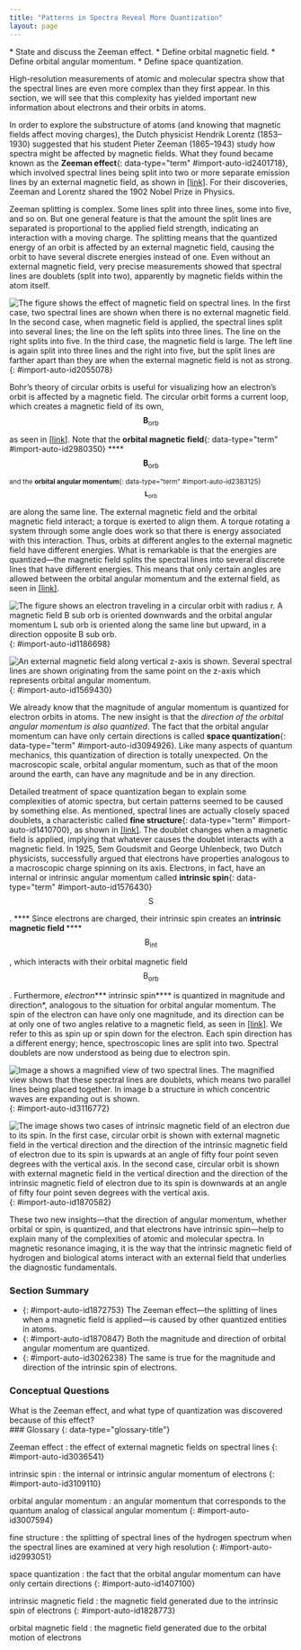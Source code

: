 ```yaml
---
title: "Patterns in Spectra Reveal More Quantization"
layout: page
---
```



<div data-type="abstract" markdown="1">
* State and discuss the Zeeman effect.
* Define orbital magnetic field.
* Define orbital angular momentum.
* Define space quantization.

</div>

High-resolution measurements of atomic and molecular spectra show that the spectral lines are even more complex than they first appear. In this section, we will see that this complexity has yielded important new information about electrons and their orbits in atoms.

In order to explore the substructure of atoms (and knowing that magnetic fields affect moving charges), the Dutch physicist Hendrik Lorentz (1853–1930) suggested that his student Pieter Zeeman (1865–1943) study how spectra might be affected by magnetic fields. What they found became known as the **Zeeman effect**{: data-type="term" #import-auto-id2401718}, which involved spectral lines being split into two or more separate emission lines by an external magnetic field, as shown in [\[link\]](#import-auto-id2055078). For their discoveries, Zeeman and Lorentz shared the 1902 Nobel Prize in Physics.

Zeeman splitting is complex. Some lines split into three lines, some into five, and so on. But one general feature is that the amount the split lines are separated is proportional to the applied field strength, indicating an interaction with a moving charge. The splitting means that the quantized energy of an orbit is affected by an external magnetic field, causing the orbit to have several discrete energies instead of one. Even without an external magnetic field, very precise measurements showed that spectral lines are doublets (split into two), apparently by magnetic fields within the atom itself.

 ![The figure shows the effect of magnetic field on spectral lines. In the first case, two spectral lines are shown when there is no external magnetic field. In the second case, when magnetic field is applied, the spectral lines split into several lines; the line on the left splits into three lines. The line on the right splits into five. In the third case, the magnetic field is large. The left line is again split into three lines and the right into five, but the split lines are farther apart than they are when the external magnetic field is not as strong.](../resources/Figure_31_07_00a.jpg "The Zeeman effect is the splitting of spectral lines when a magnetic field is applied. The number of lines formed varies, but the spread is proportional to the strength of the applied field. (a) Two spectral lines with no external magnetic field. (b) The lines split when the field is applied. (c) The splitting is greater when a stronger field is applied."){: #import-auto-id2055078}

Bohr’s theory of circular orbits is useful for visualizing how an electron’s orbit is affected by a magnetic field. The circular orbit forms a current loop, which creates a magnetic field of its own, $${\mathbf{B}}_{\text{orb}}$$

 as seen in [\[link\]](#import-auto-id1186698). Note that the **orbital magnetic field**{: data-type="term" #import-auto-id2980350} ****$${\mathbf{B}}_{\text{orb}}$$

<sub /> and the **orbital angular momentum**{: data-type="term" #import-auto-id2383125} $${\mathbf{L}}_{\text{orb}}$$

 are along the same line. The external magnetic field and the orbital magnetic field interact; a torque is exerted to align them. A torque rotating a system through some angle does work so that there is energy associated with this interaction. Thus, orbits at different angles to the external magnetic field have different energies. What is remarkable is that the energies are quantized—the magnetic field splits the spectral lines into several discrete lines that have different energies. This means that only certain angles are allowed between the orbital angular momentum and the external field, as seen in [\[link\]](#import-auto-id1569430).

![The figure shows an electron traveling in a circular orbit with radius r. A magnetic field B sub orb is oriented downwards and the orbital angular momentum L sub orb is oriented along the same line but upward, in a direction opposite B sub orb.](../resources/Figure_31_07_01a.jpg "The approximate picture of an electron in a circular orbit illustrates how the current loop produces its own magnetic field, called Borb size 12{B rSub { size 8{&quot;orb&quot;} } } {}. It also shows how Borb size 12{B rSub { size 8{&quot;orb&quot;} } } {} is along the same line as the orbital angular momentum Lorb size 12{L rSub { size 8{&quot;orb&quot;} } } {}."){: #import-auto-id1186698}

![An external magnetic field along vertical z-axis is shown. Several spectral lines are shown originating from the same point on the z-axis which represents orbital angular momentum.](../resources/Figure_31_07_02a.jpg "Only certain angles are allowed between the orbital angular momentum and an external magnetic field. This is implied by the fact that the Zeeman effect splits spectral lines into several discrete lines. Each line is associated with an angle between the external magnetic field and magnetic fields due to electrons and their orbits."){: #import-auto-id1569430}

We already know that the magnitude of angular momentum is quantized for electron orbits in atoms. The new insight is that the *direction of the orbital angular momentum is also quantized*. The fact that the orbital angular momentum can have only certain directions is called **space quantization**{: data-type="term" #import-auto-id3094926}. Like many aspects of quantum mechanics, this quantization of direction is totally unexpected. On the macroscopic scale, orbital angular momentum, such as that of the moon around the earth, can have any magnitude and be in any direction.

Detailed treatment of space quantization began to explain some complexities of atomic spectra, but certain patterns seemed to be caused by something else. As mentioned, spectral lines are actually closely spaced doublets, a characteristic called **fine structure**{: data-type="term" #import-auto-id1410700}, as shown in [\[link\]](#import-auto-id3116772). The doublet changes when a magnetic field is applied, implying that whatever causes the doublet interacts with a magnetic field. In 1925, Sem Goudsmit and George Uhlenbeck, two Dutch physicists, successfully argued that electrons have properties analogous to a macroscopic charge spinning on its axis. Electrons, in fact, have an internal or intrinsic angular momentum called **intrinsic spin**{: data-type="term" #import-auto-id1576430} $$\mathbf{\text{S}}$$

. **** Since electrons are charged, their intrinsic spin creates an <strong data-type="term" id="import-auto-id2404185">intrinsic magnetic field </strong>****$${\mathbf{\text{B}}}_{\text{int}}$$

, which interacts with their orbital magnetic field $${\mathbf{\text{B}}}_{\text{orb}}$$

. Furthermore, *electron**** intrinsic spin**** is quantized in magnitude and direction*, analogous to the situation for orbital angular momentum. The spin of the electron can have only one magnitude, and its direction can be at only one of two angles relative to a magnetic field, as seen in [\[link\]](#import-auto-id1870582). We refer to this as spin up or spin down for the electron. Each spin direction has a different energy; hence, spectroscopic lines are split into two. Spectral doublets are now understood as being due to electron spin.

![Image a shows a magnified view of two spectral lines. The magnified view shows that these spectral lines are doublets, which means two parallel lines being placed together. In image b a structure in which concentric waves are expanding out is shown.](../resources/Figure_31_07_03a1.jpg "Fine structure. Upon close examination, spectral lines are doublets, even in the absence of an external magnetic field. The electron has an intrinsic magnetic field that interacts with its orbital magnetic field."){: #import-auto-id3116772}

![The image shows two cases of intrinsic magnetic field of an electron due to its spin. In the first case, circular orbit is shown with external magnetic field in the vertical direction and the direction of the intrinsic magnetic field of electron due to its spin is upwards at an angle of fifty four point seven degrees with the vertical axis. In the second case, circular orbit is shown with external magnetic field in the vertical direction and the direction of the intrinsic magnetic field of electron due to its spin is downwards at an angle of fifty four point seven degrees with the vertical axis.](../resources/Figure_31_07_04a.jpg "The intrinsic magnetic field Bint size 12{B rSub { size 8{&quot;int&quot;} } } {} of an electron is attributed to its spin, S size 12{S} {}, roughly pictured to be due to its charge spinning on its axis. This is only a crude model, since electrons seem to have no size. The spin and intrinsic magnetic field of the electron can make only one of two angles with another magnetic field, such as that created by the electron&#x2019;s orbital motion. Space is quantized for spin as well as for orbital angular momentum."){: #import-auto-id1870582}

These two new insights—that the direction of angular momentum, whether orbital or spin, is quantized, and that electrons have intrinsic spin—help to explain many of the complexities of atomic and molecular spectra. In magnetic resonance imaging, it is the way that the intrinsic magnetic field of hydrogen and biological atoms interact with an external field that underlies the diagnostic fundamentals.

### Section Summary

* {: #import-auto-id1872753} The Zeeman effect—the splitting of lines when a magnetic field is applied—is caused by other quantized entities in atoms.
* {: #import-auto-id1870847} Both the magnitude and direction of orbital angular momentum are quantized.
* {: #import-auto-id3026238} The same is true for the magnitude and direction of the intrinsic spin of electrons.

### Conceptual Questions

<div data-type="exercise" data-element-type="conceptual-questions">
<div data-type="problem" markdown="1">
What is the Zeeman effect, and what type of quantization was discovered because of this effect?

</div>
</div>

<div data-type="glossary" markdown="1">
### Glossary
{: data-type="glossary-title"}

Zeeman effect
: the effect of external magnetic fields on spectral lines
{: #import-auto-id3036541}

intrinsic spin
: the internal or intrinsic angular momentum of electrons
{: #import-auto-id3109110}

orbital angular momentum
: an angular momentum that corresponds to the quantum analog of classical angular momentum
{: #import-auto-id3007594}

fine structure
: the splitting of spectral lines of the hydrogen spectrum when the spectral lines are examined at very high resolution
{: #import-auto-id2993051}

space quantization
: the fact that the orbital angular momentum can have only certain directions
{: #import-auto-id1407100}

intrinsic magnetic field
: the magnetic field generated due to the intrinsic spin of electrons
{: #import-auto-id1828773}

orbital magnetic field
: the magnetic field generated due to the orbital motion of electrons

</div>
